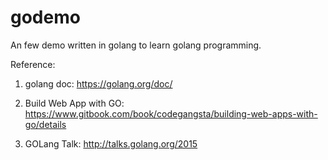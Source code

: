 # godemo
An few demo written in golang to learn golang programming.

Reference:

1. golang doc: https://golang.org/doc/

2. Build Web App with GO: https://www.gitbook.com/book/codegangsta/building-web-apps-with-go/details

3. GOLang Talk: http://talks.golang.org/2015
